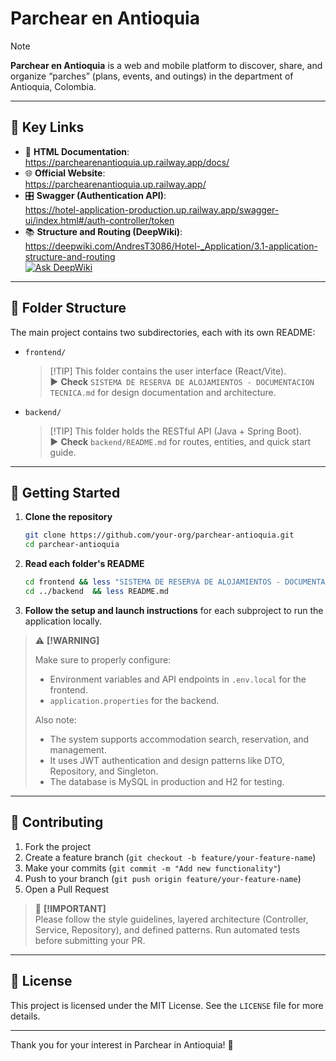 # Parchear en Antioquia

> [!NOTE]  
> **Parchear en Antioquia** is a web and mobile platform to discover, share, and organize “parches” (plans, events, and outings) in the department of Antioquia, Colombia.

---

## 📌 Key Links

- 🔗 **HTML Documentation**:  
  https://parchearenantioquia.up.railway.app/docs/  
- 🌐 **Official Website**:  
  https://parchearenantioquia.up.railway.app/  
- 🎛️ **Swagger (Authentication API)**:  
  https://hotel-application-production.up.railway.app/swagger-ui/index.html#/auth-controller/token  
- 📚 **Structure and Routing (DeepWiki)**:  
  https://deepwiki.com/AndresT3086/Hotel-_Application/3.1-application-structure-and-routing  
  [![Ask DeepWiki](https://deepwiki.com/badge.svg)](https://deepwiki.com/AndresT3086/Hotel-_Application)
---

## 📂 Folder Structure

The main project contains two subdirectories, each with its own README:

- `frontend/`  
  > [!TIP] This folder contains the user interface (React/Vite).  
  ▶️ **Check** `SISTEMA DE RESERVA DE ALOJAMIENTOS - DOCUMENTACION TECNICA.md` for design documentation and architecture.

- `backend/`  
  > [!TIP] This folder holds the RESTful API (Java + Spring Boot).  
  ▶️ **Check** `backend/README.md` for routes, entities, and quick start guide.

---

## 🚀 Getting Started

1. **Clone the repository**  
   ```bash
   git clone https://github.com/your-org/parchear-antioquia.git
   cd parchear-antioquia
   ```

2. **Read each folder's README**

   ```bash
   cd frontend && less "SISTEMA DE RESERVA DE ALOJAMIENTOS - DOCUMENTACION TECNICA.md"
   cd ../backend  && less README.md
   ```

3. **Follow the setup and launch instructions** for each subproject to run the application locally.

> ⚠️ **[!WARNING]**
>
> Make sure to properly configure:
> - Environment variables and API endpoints in `.env.local` for the frontend.
> - `application.properties` for the backend.
>
> Also note:
> - The system supports accommodation search, reservation, and management.
> - It uses JWT authentication and design patterns like DTO, Repository, and Singleton.
> - The database is MySQL in production and H2 for testing.

---

## 🤝 Contributing

1. Fork the project
2. Create a feature branch (`git checkout -b feature/your-feature-name`)
3. Make your commits (`git commit -m "Add new functionality"`)
4. Push to your branch (`git push origin feature/your-feature-name`)
5. Open a Pull Request

> 🔧 **[!IMPORTANT]**  
> Please follow the style guidelines, layered architecture (Controller, Service, Repository), and defined patterns. Run automated tests before submitting your PR.

---

## 📄 License

This project is licensed under the MIT License. See the `LICENSE` file for more details.

---

Thank you for your interest in Parchear in Antioquia! 🚀
